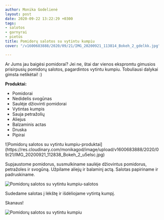 ```yaml
---
author: Monika Godelienė
layout: post
date: 2020-09-22 13:22:29 +0300
tags:
- salotos
- garnyrai
- pietūs
title: Pomidorų salotos su vytintu kumpiu
cover: "/v1600683888/2020/09/21/IMG_20200921_113814_Bokeh_2_gdelkk.jpg"

---
```

Ar Jums jau baigėsi pomidorai? Jei ne, štai dar vienos ekspromtu gimusios prisirpusių pomidorų salotos, pagardintos vytintu kumpiu. Tobuliausi dalykai gimsta netikėtai! :)

**Produktai:**

* <span itemprop="recipeIngredient">Pomidorai</span>
* <span itemprop="recipeIngredient">Nedidelis svogūnas</span>
* <span itemprop="recipeIngredient">Saulėje džiovinti pomidorai</span>
* <span itemprop="recipeIngredient">Vytintas kumpis</span>
* <span itemprop="recipeIngredient">Sauja petražolių</span>
* <span itemprop="recipeIngredient">Aliejus</span>
* <span itemprop="recipeIngredient">Balzaminis actas</span>
* <span itemprop="recipeIngredient">Druska</span>
* <span itemprop="recipeIngredient">Pipirai</span>

<div itemprop="recipeInstructions" markdown="1">  
![Pomidorų salotos su vytintu kumpiu-produktai](https://res.cloudinary.com/monikagod/image/upload/v1600683888/2020/09/21/IMG_20200921_112838_Bokeh_2_u5elsc.jpg)  
  
Supjaustome pomidorus, susmulkiname saulėje džiovintus pomidorus, petražoles ir svogūną.  Užpilame aliejų ir balaminį actą. Salotas papiriname ir padruskiname. 

![Pomidorų salotos su vytintu kumpiu-salotos](https://res.cloudinary.com/monikagod/image/upload/v1600683888/2020/09/21/IMG_20200921_113408_Bokeh_2_doqrss.jpg)

Sudedame salotas į lėkštę ir išdėliojame vytintą kumpį.  
</div>

Skanaus!</div>

![Pomidorų salotos su vytintu kumpiu](https://res.cloudinary.com/monikagod/image/upload/v1600683888/2020/09/21/IMG_20200921_113814_Bokeh_2_gdelkk.jpg)
